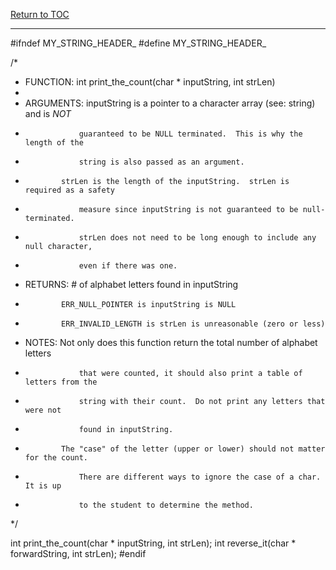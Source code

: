 <a href="https://github.com/CyberTrainingUSAF/05-C-Programming/blob/master/00-Table-of-Contents.md" rel="Return to TOC"> Return to TOC </a>

---

#ifndef MY_STRING_HEADER_
#define MY_STRING_HEADER_

/*
 * FUNCTION:   int print_the_count(char * inputString, int strLen)
 *
 * ARGUMENTS:  inputString is a pointer to a character array (see: string) and is *NOT* 
 *                 guaranteed to be NULL terminated.  This is why the length of the 
 *                 string is also passed as an argument.
 *             strLen is the length of the inputString.  strLen is required as a safety
 *                 measure since inputString is not guaranteed to be null-terminated.
 *                 strLen does not need to be long enough to include any null character,
 *                 even if there was one.
 
 * RETURNS:    # of alphabet letters found in inputString
 *             ERR_NULL_POINTER is inputString is NULL
 *             ERR_INVALID_LENGTH is strLen is unreasonable (zero or less)
 
 * NOTES:      Not only does this function return the total number of alphabet letters
 *                 that were counted, it should also print a table of letters from the
 *                 string with their count.  Do not print any letters that were not
 *                 found in inputString.
 *             The "case" of the letter (upper or lower) should not matter for the count.
 *                 There are different ways to ignore the case of a char.  It is up
 *                 to the student to determine the method.
 */

int print_the_count(char * inputString, int strLen);
int reverse_it(char * forwardString, int strLen);
#endif
